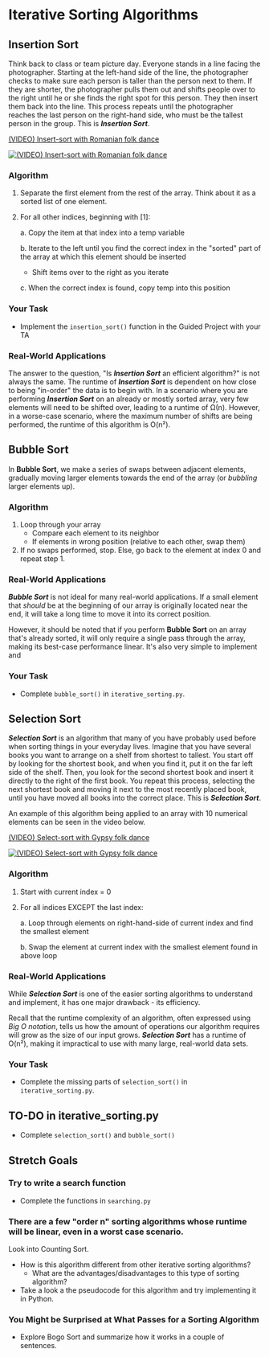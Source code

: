 # Iterative Sorting Algorithms

## Insertion Sort

Think back to class or team picture day. Everyone stands in a line facing the photographer. Starting at the left-hand side of the line, the photographer checks to make sure each person is taller than the person next to them. If they are shorter, the photographer pulls them out and shifts people over to the right until he or she finds the right spot for this person. They then insert them back into the line. This process repeats until the photographer reaches the last person on the right-hand side, who must be the tallest person in the group. This is **_Insertion Sort_**.

[(VIDEO) Insert-sort with Romanian folk dance](https://www.youtube.com/watch?v=ROalU379l3U)

[![(VIDEO) Insert-sort with Romanian folk dance](https://i.ytimg.com/vi/ROalU379l3U/hqdefault.jpg)](https://www.youtube.com/watch?v=ROalU379l3U)

### Algorithm

1. Separate the first element from the rest of the array. Think about it as a sorted list of one element.

2. For all other indices, beginning with [1]:

   a. Copy the item at that index into a temp variable

   b. Iterate to the left until you find the correct index in the "sorted" part of the array at which this element should be inserted

   - Shift items over to the right as you iterate

   c. When the correct index is found, copy temp into this position

### Your Task

- Implement the `insertion_sort()` function in the Guided Project with your TA

### Real-World Applications

The answer to the question, "Is **_Insertion Sort_** an efficient algorithm?" is not always the same. The runtime of **_Insertion Sort_** is dependent on how close to being "in-order" the data is to begin with. In a scenario where you are performing **_Insertion Sort_** on an already or mostly sorted array, very few elements will need to be shifted over, leading to a runtime of Ω(n). However, in a worse-case scenario, where the maximum number of shifts are being performed, the runtime of this algorithm is O(n²).

## Bubble Sort

In **Bubble Sort**, we make a series of swaps between adjacent elements, gradually moving larger elements towards the end of the array (or _bubbling_ larger elements up).

### Algorithm

1. Loop through your array
   - Compare each element to its neighbor
   - If elements in wrong position (relative to each other, swap them)
2. If no swaps performed, stop. Else, go back to the element at index 0 and repeat step 1.

### Real-World Applications

**_Bubble Sort_** is not ideal for many real-world applications. If a small element that _should_ be at the beginning of our array is originally located near the end, it will take a long time to move it into its correct position.

However, it should be noted that if you perform **Bubble Sort** on an array that's already sorted, it will only require a single pass through the array, making its best-case performance linear. It's also very simple to implement and

### Your Task

- Complete `bubble_sort()` in `iterative_sorting.py`.

## Selection Sort

**_Selection Sort_** is an algorithm that many of you have probably used before when sorting things in your everyday lives. Imagine that you have several books you want to arrange on a shelf from shortest to tallest. You start off by looking for the shortest book, and when you find it, put it on the far left side of the shelf. Then, you look for the second shortest book and insert it directly to the right of the first book. You repeat this process, selecting the next shortest book and moving it next to the most recently placed book, until you have moved all books into the correct place. This is **_Selection Sort_**.

An example of this algorithm being applied to an array with 10 numerical elements can be seen in the video below.

[(VIDEO) Select-sort with Gypsy folk dance](https://www.youtube.com/watch?v=Ns4TPTC8whw)

[![(VIDEO) Select-sort with Gypsy folk dance](https://i.ytimg.com/vi/Ns4TPTC8whw/hqdefault.jpg)](https://www.youtube.com/watch?v=Ns4TPTC8whw)

### Algorithm

1. Start with current index = 0

2. For all indices EXCEPT the last index:

   a. Loop through elements on right-hand-side
   of current index and find the smallest element

   b. Swap the element at current index with the
   smallest element found in above loop

### Real-World Applications

While **_Selection Sort_** is one of the easier sorting algorithms to understand and implement, it has one major drawback - its efficiency.

Recall that the runtime complexity of an algorithm, often expressed using _Big O notation_, tells us how the amount of operations our algorithm requires will grow as the size of our input grows. **_Selection Sort_** has a runtime of O(n²), making it impractical to use with many large, real-world data sets.

### Your Task

- Complete the missing parts of `selection_sort()` in `iterative_sorting.py`.

## TO-DO in iterative_sorting.py

- Complete `selection_sort()` and `bubble_sort()`

## Stretch Goals

### Try to write a search function

- Complete the functions in `searching.py`

### There are a few "order n" sorting algorithms whose runtime will be linear, even in a worst case scenario.

Look into Counting Sort.

- How is this algorithm different from other iterative sorting algorithms?
  - What are the advantages/disadvantages to this type of sorting algorithm?
- Take a look a the pseudocode for this algorithm and try implementing it in Python.

### You Might be Surprised at What Passes for a Sorting Algorithm

- Explore Bogo Sort and summarize how it works in a couple of sentences.
